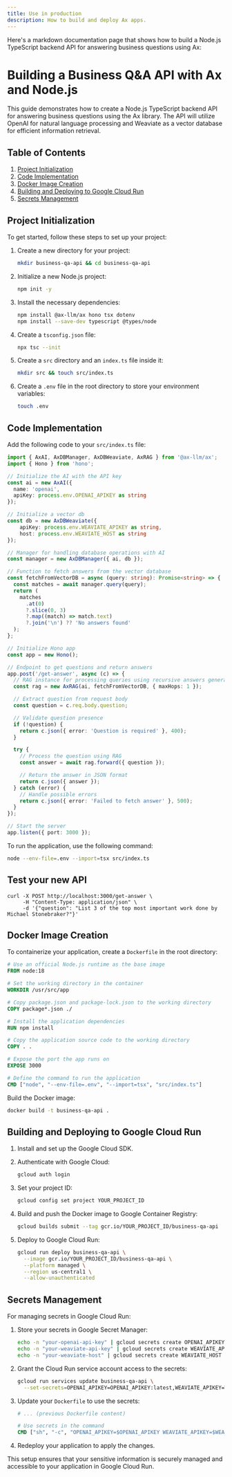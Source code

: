 ```yaml
---
title: Use in production 
description: How to build and deploy Ax apps.
---
```



Here's a markdown documentation page that shows how to build a Node.js TypeScript backend API for answering business questions using Ax:

# Building a Business Q&A API with Ax and Node.js

This guide demonstrates how to create a Node.js TypeScript backend API for answering business questions using the Ax library. The API will utilize OpenAI for natural language processing and Weaviate as a vector database for efficient information retrieval.

## Table of Contents

1. [Project Initialization](#project-initialization)
2. [Code Implementation](#code-implementation)
3. [Docker Image Creation](#docker-image-creation)
4. [Building and Deploying to Google Cloud Run](#building-and-deploying-to-google-cloud-run)
5. [Secrets Management](#secrets-management)

## Project Initialization

To get started, follow these steps to set up your project:

1. Create a new directory for your project:
   ```bash
   mkdir business-qa-api && cd business-qa-api
   ```

2. Initialize a new Node.js project:
   ```bash
   npm init -y
   ```

3. Install the necessary dependencies:
   ```bash
   npm install @ax-llm/ax hono tsx dotenv
   npm install --save-dev typescript @types/node
   ```

4. Create a `tsconfig.json` file:
   ```bash
   npx tsc --init
   ```

5. Create a `src` directory and an `index.ts` file inside it:
   ```bash
   mkdir src && touch src/index.ts
   ```

6. Create a `.env` file in the root directory to store your environment variables:
   ```bash
   touch .env
   ```

## Code Implementation

Add the following code to your `src/index.ts` file:

```typescript
import { AxAI, AxDBManager, AxDBWeaviate, AxRAG } from '@ax-llm/ax';
import { Hono } from 'hono';

// Initialize the AI with the API key
const ai = new AxAI({
  name: 'openai',
  apiKey: process.env.OPENAI_APIKEY as string
});

// Initialize a vector db
const db = new AxDBWeaviate({
    apiKey: process.env.WEAVIATE_APIKEY as string,
    host: process.env.WEAVIATE_HOST as string
});

// Manager for handling database operations with AI
const manager = new AxDBManager({ ai, db });

// Function to fetch answers from the vector database
const fetchFromVectorDB = async (query: string): Promise<string> => {
  const matches = await manager.query(query);
  return (
    matches
      .at(0)
      ?.slice(0, 3)
      ?.map((match) => match.text)
      ?.join('\n') ?? 'No answers found'
  );
};

// Initialize Hono app
const app = new Hono();

// Endpoint to get questions and return answers
app.post('/get-answer', async (c) => {
  // RAG instance for processing queries using recursive answers generation
  const rag = new AxRAG(ai, fetchFromVectorDB, { maxHops: 1 });

  // Extract question from request body
  const question = c.req.body.question;

  // Validate question presence
  if (!question) {
    return c.json({ error: 'Question is required' }, 400);
  }

  try {
    // Process the question using RAG
    const answer = await rag.forward({ question });

    // Return the answer in JSON format
    return c.json({ answer });
  } catch (error) {
    // Handle possible errors
    return c.json({ error: 'Failed to fetch answer' }, 500);
  }
});

// Start the server
app.listen({ port: 3000 });
```

To run the application, use the following command:

```bash
node --env-file=.env --import=tsx src/index.ts
```


## Test your new API

```shell
curl -X POST http://localhost:3000/get-answer \
     -H "Content-Type: application/json" \
     -d '{"question": "List 3 of the top most important work done by Michael Stonebraker?"}'
```

## Docker Image Creation

To containerize your application, create a `Dockerfile` in the root directory:

```dockerfile
# Use an official Node.js runtime as the base image
FROM node:18

# Set the working directory in the container
WORKDIR /usr/src/app

# Copy package.json and package-lock.json to the working directory
COPY package*.json ./

# Install the application dependencies
RUN npm install

# Copy the application source code to the working directory
COPY . .

# Expose the port the app runs on
EXPOSE 3000

# Define the command to run the application
CMD ["node", "--env-file=.env", "--import=tsx", "src/index.ts"]
```

Build the Docker image:

```bash
docker build -t business-qa-api .
```

## Building and Deploying to Google Cloud Run

1. Install and set up the Google Cloud SDK.

2. Authenticate with Google Cloud:
   ```bash
   gcloud auth login
   ```

3. Set your project ID:
   ```bash
   gcloud config set project YOUR_PROJECT_ID
   ```

4. Build and push the Docker image to Google Container Registry:
   ```bash
   gcloud builds submit --tag gcr.io/YOUR_PROJECT_ID/business-qa-api
   ```

5. Deploy to Google Cloud Run:
   ```bash
   gcloud run deploy business-qa-api \
     --image gcr.io/YOUR_PROJECT_ID/business-qa-api \
     --platform managed \
     --region us-central1 \
     --allow-unauthenticated
   ```

## Secrets Management

For managing secrets in Google Cloud Run:

1. Store your secrets in Google Secret Manager:
   ```bash
   echo -n "your-openai-api-key" | gcloud secrets create OPENAI_APIKEY --data-file=-
   echo -n "your-weaviate-api-key" | gcloud secrets create WEAVIATE_APIKEY --data-file=-
   echo -n "your-weaviate-host" | gcloud secrets create WEAVIATE_HOST --data-file=-
   ```

2. Grant the Cloud Run service account access to the secrets:
   ```bash
   gcloud run services update business-qa-api \
     --set-secrets=OPENAI_APIKEY=OPENAI_APIKEY:latest,WEAVIATE_APIKEY=WEAVIATE_APIKEY:latest,WEAVIATE_HOST=WEAVIATE_HOST:latest
   ```

3. Update your `Dockerfile` to use the secrets:
   ```dockerfile
   # ... (previous Dockerfile content)

   # Use secrets in the command
   CMD ["sh", "-c", "OPENAI_APIKEY=$OPENAI_APIKEY WEAVIATE_APIKEY=$WEAVIATE_APIKEY WEAVIATE_HOST=$WEAVIATE_HOST node --import=tsx src/index.ts"]
   ```

4. Redeploy your application to apply the changes.

This setup ensures that your sensitive information is securely managed and accessible to your application in Google Cloud Run.


